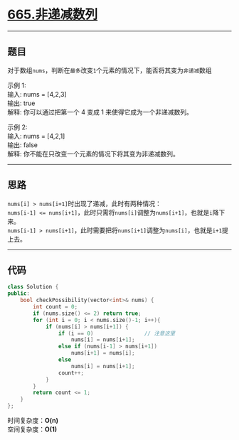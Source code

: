# [665.非递减数列](https://leetcode.cn/problems/non-decreasing-array/)

---

## 题目

对于数组`nums`，判断在`最多`改变`1`个元素的情况下，能否将其变为`非递减`数组

示例 1:  
输入: nums = [4,2,3]  
输出: true  
解释: 你可以通过把第一个 4 变成 1 来使得它成为一个非递减数列。  

示例 2:  
输入: nums = [4,2,1]  
输出: false  
解释: 你不能在只改变一个元素的情况下将其变为非递减数列。

---

## 思路

`nums[i] > nums[i+1]`时出现了递减，此时有两种情况：  
`nums[i-1] <= nums[i+1]`，此时只需将`nums[i]`调整为`nums[i+1]`，也就是`i`降下来。  
`nums[i-1] > nums[i+1]`，此时需要把将`nums[i+1]`调整为`nums[i]`，也就是`i+1`提上去。

---

## 代码

```C++
class Solution {
public:
    bool checkPossibility(vector<int>& nums) {
        int count = 0;
        if (nums.size() <= 2) return true;
        for (int i = 0; i < nums.size()-1; i++){
            if (nums[i] > nums[i+1]) {
                if (i == 0)                // 注意这里
                    nums[i] = nums[i+1];
                else if (nums[i-1] > nums[i+1])
                    nums[i+1] = nums[i];
                else
                    nums[i] = nums[i+1];
                count++;
            }
        }
        return count <= 1;
    }
};
```

时间复杂度：**O(n)**  
空间复杂度：**O(1)**
